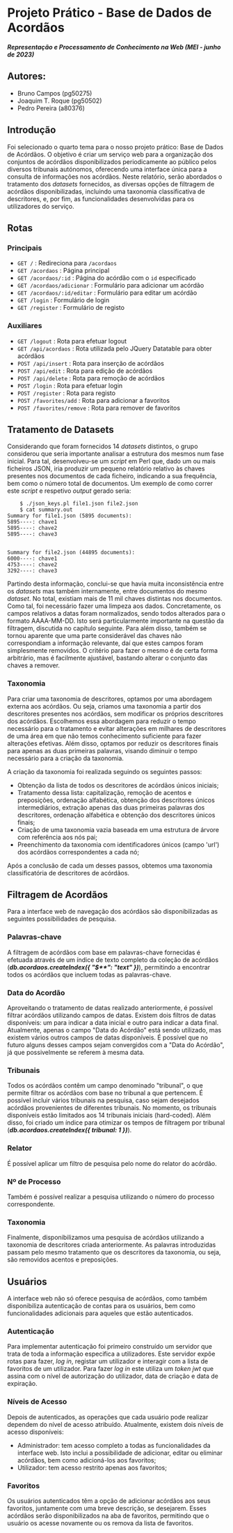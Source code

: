 # Projeto Prático - Base de Dados de Acordãos 
 ***Representação e Processamento de Conhecimento na Web (MEI - junho de 2023)***

## Autores:
* Bruno Campos (pg50275)
* Joaquim T. Roque (pg50502)
* Pedro Pereira (a80376)

## Introdução

Foi selecionado o quarto tema para o nosso projeto prático: Base de Dados de Acórdãos. O objetivo é criar um serviço web para a organização dos conjuntos de acórdãos disponibilizados periodicamente ao público pelos diversos tribunais autónomos, oferecendo uma interface única para a consulta de informações nos acórdãos. Neste relatório, serão abordados o tratamento dos _datasets_ fornecidos, as diversas opções de filtragem de acórdãos disponibilizadas, incluindo uma taxonomia classificativa de descritores, e, por fim, as funcionalidades desenvolvidas para os utilizadores do serviço.

## Rotas

### Principais

* ```GET /``` : Redireciona para ```/acordaos```
* ```GET /acordaos``` : Página principal
* ```GET /acordaos/:id``` : Página do acórdão com o ```id``` especificado
* ```GET /acordaos/adicionar``` : Formulário para adicionar um acórdão
* ```GET /acordaos/:id/editar``` : Formulário para editar um acórdão
* ```GET /login``` : Formulário de login
* ```GET /register``` : Formulário de registo

### Auxiliares

* ```GET /logout``` : Rota para efetuar logout
* ```GET /api/acordaos``` : Rota utilizada pelo JQuery Datatable para obter acórdãos
* ```POST /api/insert``` : Rota para inserção de acórdãos
* ```POST /api/edit``` : Rota para edição de acórdãos
* ```POST /api/delete``` : Rota para remoção de acórdãos
* ```POST /login``` : Rota para efetuar login
* ```POST /register``` : Rota para registo
* ```POST /favorites/add``` : Rota para adicionar a favoritos
* ```POST /favorites/remove``` : Rota para remover de favoritos

## Tratamento de Datasets

Considerando que foram fornecidos 14 _datasets_ distintos, o grupo considerou que seria importante analisar a estrutura dos mesmos num fase inicial. Para tal, desenvolveu-se um _script_ em Perl que, dado um ou mais ficheiros JSON, iria produzir um pequeno relatório relativo às chaves presentes nos documentos de cada ficheiro, indicando a sua frequência, bem como o número total de documentos. Um exemplo de como correr este _script_ e respetivo _output_ gerado seria:

```
    $ ./json_keys.pl file1.json file2.json
    $ cat summary.out
Summary for file1.json (5895 documents):
5895----: chave1
5895----: chave2
5895----: chave3


Summary for file2.json (44895 documents):
6000----: chave1
4753----: chave2
3292----: chave3
```

Partindo desta informação, conclui-se que havia muita inconsistência entre os _datasets_ mas também internamente, entre documentos do mesmo _dataset_. No total, existiam mais de 11 mil chaves distintas nos documentos. Como tal, foi necessário fazer uma limpeza aos dados. Concretamente, os campos relativos a datas foram normalizados, sendo todos alterados para o formato AAAA-MM-DD. Isto será particularmente importante na questão da filtragem, discutida no capítulo seguinte. Para além disso, também se tornou aparente que uma parte considerável das chaves não correspondiam a informação relevante, daí que estes campos foram simplesmente removidos. O critério para fazer o mesmo é de certa forma arbitrário, mas é facilmente ajustável, bastando alterar o conjunto das chaves a remover.

### Taxonomia

Para criar uma taxonomia de descritores, optamos por uma abordagem externa aos acórdãos. Ou seja, criamos uma taxonomia a partir dos descritores presentes nos acórdãos, sem modificar os próprios descritores dos acórdãos. Escolhemos essa abordagem para reduzir o tempo necessário para o tratamento e evitar alterações em milhares de descritores de uma área em que não temos conhecimento suficiente para fazer alterações efetivas. Além disso, optamos por reduzir os descritores finais para apenas as duas primeiras palavras, visando diminuir o tempo necessário para a criação da taxonomia.

A criação da taxonomia foi realizada seguindo os seguintes passos:

* Obtenção da lista de todos os descritores de acórdãos únicos iniciais;
* Tratamento dessa lista: capitalização, remoção de acentos e preposições, ordenação alfabética, obtenção dos descritores únicos intermediários, extração apenas das duas primeiras palavras dos descritores, ordenação alfabética e obtenção dos descritores únicos finais;
* Criação de uma taxonomia vazia baseada em uma estrutura de árvore com referência aos nós pai;
* Preenchimento da taxonomia com identificadores únicos (campo 'url') dos acórdãos correspondentes a cada nó;

Após a conclusão de cada um desses passos, obtemos uma taxonomia classificatória de descritores de acórdãos.

## Filtragem de Acordãos

Para a interface web de navegação dos acórdãos são disponibilizadas as seguintes possibilidades de pesquisa.

### Palavras-chave

A filtragem de acórdãos com base em palavras-chave fornecidas é efetuada através de um índice de texto completo da coleção de acórdãos (***db.acordaos.createIndex({ "$\*\*": "text" })***), permitindo a encontrar todos os acórdãos que incluem todas as palavras-chave.

### Data do Acordão

Aproveitando o tratamento de datas realizado anteriormente, é possível filtrar acórdãos utilizando campos de datas. Existem dois filtros de datas disponíveis: um para indicar a data inicial e outro para indicar a data final. Atualmente, apenas o campo "Data do Acórdão" está sendo utilizado, mas existem vários outros campos de datas disponíveis. É possível que no futuro alguns desses campos sejam convergidos com a "Data do Acórdão", já que possivelmente se referem à mesma data.


### Tribunais

Todos os acórdãos contêm um campo denominado "tribunal", o que permite filtrar os acórdãos com base no tribunal a que pertencem. É possível incluir vários tribunais na pesquisa, caso sejam desejados acórdãos provenientes de diferentes tribunais. No momento, os tribunais disponíveis estão limitados aos 14 tribunais iniciais (hard-coded). Além disso, foi criado um índice para otimizar os tempos de filtragem por tribunal (***db.acordaos.createIndex({ tribunal: 1 })***).


### Relator

É possível aplicar um filtro de pesquisa pelo nome do relator do acórdão.


### Nº de Processo

Também é possível realizar a pesquisa utilizando o número do processo correspondente.


### Taxonomia

Finalmente, disponibilizamos uma pesquisa de acórdãos utilizando a taxonomia de descritores criada anteriormente. As palavras introduzidas passam pelo mesmo tratamento que os descritores da taxonomia, ou seja, são removidos acentos e preposições.


## Usuários

A interface web não só oferece pesquisa de acórdãos, como também disponibiliza autenticação de contas para os usuários, bem como funcionalidades adicionais para aqueles que estão autenticados.


### Autenticação

Para implementar autenticação foi primeiro construído um servidor que trata de toda a informação especifica a utilizadores. Este servidor expõe rotas para fazer, _log in_, registar um utilizador e interagir com a lista de favoritos de um utilizador.
Para fazer _log in_ este utiliza um _token_ _jwt_ que assina com o nível de autorização do utilizador, data de criação e data de expiração.


### Níveis de Acesso

Depois de autenticados, as operações que cada usuário pode realizar dependem do nível de acesso atribuído. Atualmente, existem dois níveis de acesso disponíveis:

* Administrador: tem acesso completo a todas as funcionalidades da interface web. Isto inclui a possibilidade de adicionar, editar ou eliminar acórdãos, bem como adicioná-los aos favoritos;
* Utilizador: tem acesso restrito apenas aos favoritos;


### Favoritos

Os usuários autenticados têm a opção de adicionar acórdãos aos seus favoritos, juntamente com uma breve descrição, se desejarem. Esses acórdãos serão disponibilizados na aba de favoritos, permitindo que o usuário os acesse novamente ou os remova da lista de favoritos.
